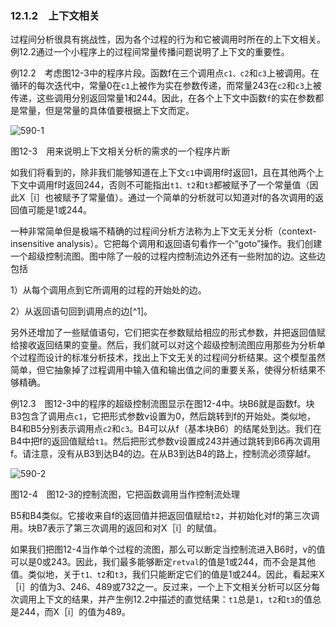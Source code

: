 ### 12.1.2　上下文相关

过程间分析很具有挑战性，因为各个过程的行为和它被调用时所在的上下文相关。例12.2通过一个小程序上的过程间常量传播问题说明了上下文的重要性。

例12.2　考虑图12-3中的程序片段。函数f在三个调用点`c1、c2`和`c3`上被调用。在循环的每次迭代中，常量0在`c1`上被作为实在参数传递，而常量243在`c2`和`c3`上被传递，这些调用分别返回常量1和244。因此，在各个上下文中函数`f`的实在参数都是常量，但是常量的具体值要根据上下文而定。

![590-1](../Images/image05054.jpeg)

图12-3　用来说明上下文相关分析的需求的一个程序片断

如我们将看到的，除非我们能够知道在上下文`c1`中调用f时返回1，且在其他两个上下文中调用f时返回244，否则不可能指出`t1、t2`和`t3`都被赋予了一个常量值（因此X［i］也被赋予了常量值）。通过一个简单的分析就可以知道对f的各次调用的返回值可能是1或244。

一种非常简单但是极端不精确的过程间分析方法称为上下文无关分析（context-insensitive analysis）。它把每个调用和返回语句看作一个“goto”操作。我们创建一个超级控制流图。图中除了一般的过程内控制流边外还有一些附加的边。这些边包括

1）从每个调用点到它所调用的过程的开始处的边。

2）从返回语句回到调用点的边[^1]。

另外还增加了一些赋值语句，它们把实在参数赋给相应的形式参数，并把返回值赋给接收返回结果的变量。然后，我们就可以对这个超级控制流图应用那些为分析单个过程而设计的标准分析技术，找出上下文无关的过程间分析结果。这个模型虽然简单，但它抽象掉了过程调用中输入值和输出值之间的重要关系，使得分析结果不够精确。

例12.3　图12-3中的程序的超级控制流图显示在图12-4中。块B6就是函数f。块B3包含了调用点`c1`，它把形式参数v设置为0，然后跳转到f的开始处。类似地，B4和B5分别表示调用点`c2`和`c3`。B4可以从f（基本块B6）的结尾处到达。我们在B4中把f的返回值赋给`t1`。然后把形式参数v设置成243并通过跳转到B6再次调用f。请注意，没有从B3到达B4的边。在从B3到达B4的路上，控制流必须穿越f。

![590-2](../Images/image05055.jpeg)

图12-4　图12-3的控制流图，它把函数调用当作控制流处理

B5和B4类似。它接收来自f的返回值并把返回值赋给`t2`，并初始化对f的第三次调用。块B7表示了第三次调用的返回和对X［i］的赋值。

如果我们把图12-4当作单个过程的流图，那么可以断定当控制流进入B6时，v的值可以是0或243。因此，我们最多能够断定`retval`的值是1或244，而不会是其他值。类似地，关于`t1、t2`和`t3`，我们只能断定它们的值是1或244。因此，看起来X［i］的值为3、246、489或732之一。反过来，一个上下文相关分析可以区分每次调用上下文的结果，并产生例12.2中描述的直觉结果：`t1`总是`1`，`t2`和`t3`的值总是244，而X［i］的值为489。
